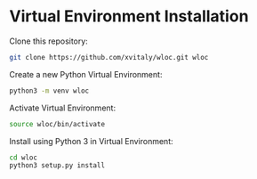 # Virtual Environment Installation

Clone this repository:
```bash
git clone https://github.com/xvitaly/wloc.git wloc
```

Create a new Python Virtual Environment:
```bash
python3 -m venv wloc
```

Activate Virtual Environment:
```bash
source wloc/bin/activate
```

Install using Python 3 in Virtual Environment:
```bash
cd wloc
python3 setup.py install
```
